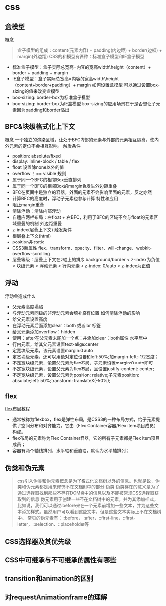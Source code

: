 # css
## 盒模型
概念
>盒子模型的组成：content(元素内容) + padding(内边距) + border(边框) + margin(外边距)
CSS的和模型有两种：标准盒子模型和IE盒子模型
- 标准盒子模型：盒子实际总宽高=内容的宽高width\height（content）+ border + padding + margin
- IE盒子模型：盒子实际总宽高=内容的宽高width\height（content+border+padding）+ margin
如何设置盒模型
可以通过设置box-sizing的值来改变盒模型
- box-sizing: border-box为标准盒子模型
- box-sizing: border-box为IE盒模型
box-sizing的应用场景在于是否想让子元素因为padding和border溢出
## BFC&块级格式化上下文
概念
一个独立的渲染区域，让处于BFC内部的元素与外部的元素相互隔离，使内外元素的定位不会相互影响。
触发条件
- position: absolute/fixed
- display: inline-block / table / flex
- float 设置除none以外的值
- overflow ！== visible
规则
- 属于同一个BFC的相邻Box垂直排列
- 属于同一个BFC的相邻Box的margin会发生外边距重叠
- BFC在页面中是独立的容器，外面的元素不会影响里面的元素，反之亦然
- 计算BFC的高度时，浮动子元素也参与计算
特性和应用
- 阻止margin重叠
- 清除浮动：清除内部浮动
- 自适应两栏布局：左float + 右BFC，利用了BFC的区域不会与float的元素区域重叠的机制
外边距重叠
- z-index(层叠上下文)
触发条件
- 根层叠上下文(html)
- position非static
- CSS3新属性
flex、transform、opacity、filter、will-change、webkit-overflow-scrolling
- 层叠等级：层叠上下文在z轴上的排序
background/border < z-index为负值 < 块级元素 < 浮动元素 < 行内元素 < z-index: 0/auto < z-index为正值
## 浮动
浮动会造成什么
- 父元素高度塌陷
- 与浮动元素同级的非浮动元素会填补原有位置
如何清除浮动的影响
- 给父元素设置高度
- 在浮动元素后面添加clear：both 或者 br 标签
- 给父元素添加overflow：hidden
- 使用：after在父元素末尾加一个点：并添加clear：both属性
水平居中
- 行内元素，给其父元素设置text-align:center
- 定宽块级元素，该元素设置margin:0 auto
- 定宽块级元素，还可以用绝对定位设置和left:50%;加margin-left:-1/2宽度；
- 不定宽块级元素，设置父元素为flex布局，子元素设置margin:0 auto即可
- 不定宽块级元素，设置父元素为flex布局，且设置justify-content: center;
- 不定宽块级元素，设置父元素为position: relative;子元素position: absulote;left: 50%;transform: translateX(-50%);
## flex
[flex布局教程](http://www.ruanyifeng.com/blog/2015/07/flex-grammar.html?utm_source=tuicool)
- 通常被称为flexbox，flex是弹性布局，是CSS3的一种布局方式，给子元素提供了空间分布和对齐能力。它由（Flex Container容器/Flex item项目成员）构成。
- flex布局的元素称为Flex Container容器，它的所有子元素都是Flex item项目成员；
- 容器有两个轴线排列，水平轴和垂直轴，默认为水平轴排列；
## 伪类和伪元素
> css引入伪类和伪元素概念是为了格式化文档树以外的信息。也就是说，伪类和伪元素都是用来修饰不在文档树中的部分
伪类
> 伪类存在的意义是为了通过选择器找到那些不存在DOM树中的信息以及不能被常规CSS选择器获取到的信息
> 伪元素用于创建一些不在文档树中的元素，并为其添加样式。
比如说，我们可以通过:before来在一个元素前增加一些文本，并为这些文本添加样式。虽然用户可以看到这些文本，但是这些文本实际上不在文档树中。
常见的伪元素有：::before，::after，::first-line，::first-letter，::selection、::placeholder等
## CSS选择器及其优先级

## CSS中可继承与不可继承的属性有哪些

## transition和animation的区别

## 对requestAnimationframe的理解
